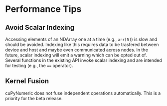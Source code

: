 # Performance Tips


## Avoid Scalar Indexing
Accessing elements of an NDArray one at a time (e.g., `arr[5]`) is slow and should be avoided. Indexing like this requires data to be trasfered between device and host and maybe even communicated across nodes. In the future, scalar indexing will emit a warning which can be opted out of. Several functions in the existing API invoke scalar indexing and are intended for testing (e.g., the `==` operator). 

## Kernel Fusion
cuPyNumeric does not fuse independent operations automatically. This is a priority for the beta release.